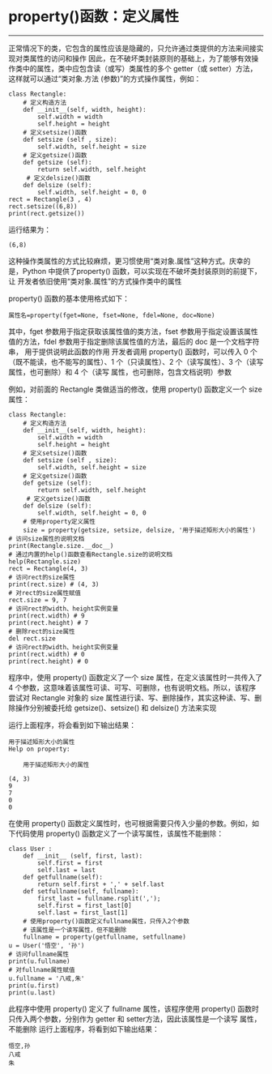 # property()函数：定义属性
***
正常情况下的类，它包含的属性应该是隐藏的，只允许通过类提供的方法来间接实现对类属性的访问和操作
因此，在不破坏类封装原则的基础上，为了能够有效操作类中的属性，类中应包含读（或写）类属性的多个 getter（或 setter）方法，这样就可以通过“类对象.方法
(参数)”的方式操作属性，例如：
```
class Rectangle:
    # 定义构造方法
    def __init__(self, width, height):
        self.width = width
        self.height = height
    # 定义setsize()函数
    def setsize (self , size):
        self.width, self.height = size
    # 定义getsize()函数
    def getsize (self):
        return self.width, self.height
     # 定义delsize()函数
    def delsize (self):
        self.width, self.height = 0, 0
rect = Rectangle(3 , 4)
rect.setsize((6,8))
print(rect.getsize())
```
运行结果为：
```
(6,8)
```

这种操作类属性的方式比较麻烦，更习惯使用“类对象.属性”这种方式。庆幸的是，Python 中提供了property() 函数，可以实现在不破坏类封装原则的前提下，让
开发者依旧使用“类对象.属性”的方式操作类中的属性

property() 函数的基本使用格式如下：

    属性名=property(fget=None, fset=None, fdel=None, doc=None)

其中，fget 参数用于指定获取该属性值的类方法，fset 参数用于指定设置该属性值的方法，fdel 参数用于指定删除该属性值的方法，最后的 doc 是一个文档字符串，
用于提供说明此函数的作用
开发者调用 property() 函数时，可以传入 0 个（既不能读，也不能写的属性）、1 个（只读属性）、2 个（读写属性）、3 个（读写属性，也可删除）和 4 个（读写
属性，也可删除，包含文档说明）参数

例如，对前面的 Rectangle 类做适当的修改，使用 property() 函数定义一个 size 属性：
```
class Rectangle:
    # 定义构造方法
    def __init__(self, width, height):
        self.width = width
        self.height = height
    # 定义setsize()函数
    def setsize (self , size):
        self.width, self.height = size
    # 定义getsize()函数
    def getsize (self):
        return self.width, self.height
     # 定义getsize()函数
    def delsize (self):
        self.width, self.height = 0, 0 
    # 使用property定义属性
    size = property(getsize, setsize, delsize, '用于描述矩形大小的属性')
# 访问size属性的说明文档
print(Rectangle.size.__doc__)
# 通过内置的help()函数查看Rectangle.size的说明文档
help(Rectangle.size)
rect = Rectangle(4, 3)
# 访问rect的size属性
print(rect.size) # (4, 3)
# 对rect的size属性赋值
rect.size = 9, 7
# 访问rect的width、height实例变量
print(rect.width) # 9
print(rect.height) # 7
# 删除rect的size属性
del rect.size
# 访问rect的width、height实例变量
print(rect.width) # 0
print(rect.height) # 0
```
程序中，使用 property() 函数定义了一个 size 属性，在定义该属性时一共传入了 4 个参数，这意味着该属性可读、可写、可删除，也有说明文档。所以，该程序
尝试对 Rectangle 对象的 size 属性进行读、写、删除操作，其实这种读、写、删除操作分别被委托给 getsize()、setsize() 和 delsize() 方法来实现

运行上面程序，将会看到如下输出结果：
```
用于描述矩形大小的属性
Help on property:

    用于描述矩形大小的属性

(4, 3)
9
7
0
0
```

在使用 property() 函数定义属性时，也可根据需要只传入少量的参数。例如，如下代码使用 property() 函数定义了一个读写属性，该属性不能删除：
```
class User :
    def __init__ (self, first, last):
        self.first = first
        self.last = last
    def getfullname(self):
        return self.first + ',' + self.last
    def setfullname(self, fullname):
        first_last = fullname.rsplit(',');
        self.first = first_last[0]
        self.last = first_last[1]
    # 使用property()函数定义fullname属性，只传入2个参数
    # 该属性是一个读写属性，但不能删除
    fullname = property(getfullname, setfullname)
u = User('悟空', '孙')
# 访问fullname属性
print(u.fullname)
# 对fullname属性赋值
u.fullname = '八戒,朱'
print(u.first)
print(u.last)
```

此程序中使用 property() 定义了 fullname 属性，该程序使用 property() 函数时只传入两个参数，分别作为 getter 和 setter方法，因此该属性是一个读写
属性，不能删除
运行上面程序，将看到如下输出结果：
```
悟空,孙
八戒
朱
```
